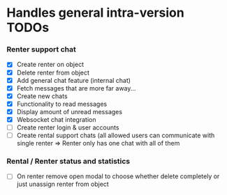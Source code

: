 # Handles general intra-version TODOs

### Renter support chat

- [x] Create renter on object
- [x] Delete renter from object
- [x] Add general chat feature (internal chat)
- [x] Fetch messages that are more far away...
- [x] Create new chats
- [x] Functionality to read messages
- [x] Display amount of unread messages
- [x] Websocket chat integration
- [ ] Create renter login & user accounts
- [ ] Create rental support chats (all allowed users can communicate with single renter => Renter only has one chat with all of them

### Rental / Renter status and statistics 

- [ ] On renter remove open modal to choose whether delete completely or just unassign renter from object